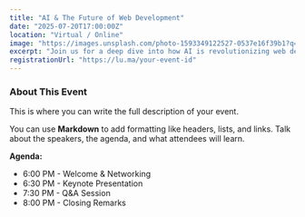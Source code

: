 ```yaml
---
title: "AI & The Future of Web Development"
date: "2025-07-20T17:00:00Z"
location: "Virtual / Online"
image: "https://images.unsplash.com/photo-1593349122527-0537e16f39b1?q=80&w=2070"
excerpt: "Join us for a deep dive into how AI is revolutionizing web development, from coding assistants to automated testing and deployment."
registrationUrl: "https://lu.ma/your-event-id"
---
```


### About This Event

This is where you can write the full description of your event. 

You can use **Markdown** to add formatting like headers, lists, and links. Talk about the speakers, the agenda, and what attendees will learn.

**Agenda:**
*   6:00 PM - Welcome & Networking
*   6:30 PM - Keynote Presentation
*   7:30 PM - Q&A Session
*   8:00 PM - Closing Remarks
